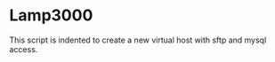 Lamp3000
========

This script is indented to create a new virtual host with sftp and mysql access.
